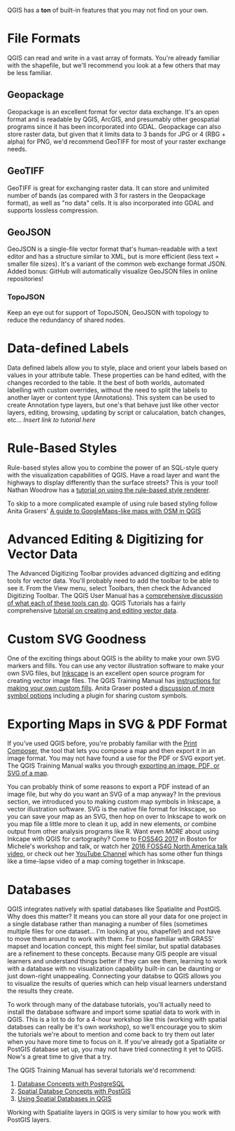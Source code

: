 QGIS has a **ton** of built-in features that you may not find on your own.

# File Formats
QGIS can read and write in a vast array of formats.  You're already familiar with the shapefile, but we'll recommend you look at a few others that may be less familiar.

## Geopackage
Geopackage is an excellent format for vector data exchange.  It's an open format and is readable by QGIS, ArcGIS, and presumably other geospatial programs since it has been incorporated into GDAL.  Geopackage can also store raster data, but given that it limits data to 3 bands for JPG or 4 (RBG + alpha) for PNG, we'd recommend GeoTIFF for most of your raster exchange needs.

## GeoTIFF
GeoTIFF is great for exchanging raster data.  It can store and unlimited number of bands (as compared with 3 for rasters in the Geopackage format), as well as "no data" cells.  It is also incorporated into GDAL and supports lossless compression.

## GeoJSON
GeoJSON is a single-file vector format that's human-readable with a text editor and has a structure similar to XML, but is more efficient (less text = smaller file sizes). It's a variant of the common web exchange format JSON. Added bonus: GitHub will automatically visualize GeoJSON files in online repositories!

### TopoJSON
Keep an eye out for support of TopoJSON, GeoJSON with topology to reduce the redundancy of shared nodes.

# Data-defined Labels
Data defined labels allow you to style, place and orient your labels based on values in your attribute table. These properties can be hand edited, with the changes recorded to the table. It the best of both worlds, automated labelling with custom overrides, without the need to split the labels to another layer or content type (Annotations). This system can be used to create Annotation type layers, but one's that behave just like other vector layers, editing, browsing, updating by script or calucalation, batch changes, etc... *Insert link to tutorial here*

# Rule-Based Styles
Rule-based styles allow you to combine the power of an SQL-style query with the visualization capabilities of QGIS.  Have a road layer and want the highways to display differently than the surface streets?  This is your tool!  Nathan Woodrow has a [tutorial on using the rule-based style renderer](https://nathanw.net/2011/06/06/one-of-my-favorite-features-of-qgis/).

To skip to a more complicated example of using rule based styling follow Anita Grasers' [A guide to GoogleMaps-like maps with OSM in QGIS](https://anitagraser.com/2014/05/31/a-guide-to-googlemaps-like-maps-with-osm-in-qgis/)

# Advanced Editing & Digitizing for Vector Data
The Advanced Digitizing Toolbar provides advanced digitizing and editing tools for vector data.  You'll probably need to add the toolbar to be able to see it.  From the View menu, select Toolbars, then check the Advanced Digitizing Toolbar.  The QGIS User Manual has a [comprehensive discussion of what each of these tools can do](http://docs.qgis.org/2.14/en/docs/user_manual/working_with_vector/editing_geometry_attributes.html#advanced-digitizing).  QGIS Tutorials has a fairly comprehensive [tutorial on creating and editing vector data](http://www.qgistutorials.com/en/docs/digitizing_basics.html).

# Custom SVG Goodness
One of the exciting things about QGIS is the ability to make your own SVG markers and fills.  You can use any vector illustration software to make your own SVG files, but [Inkscape](https://inkscape.org) is an excellent open source program for creating vector image files.  The QGIS Training Manual has [instructions for making your own custom fills](http://docs.qgis.org/2.14/en/docs/training_manual/basic_map/symbology.html#hard-fa-creating-a-custom-svg-fill).  Anita Graser posted a [discussion of more symbol options](https://anitagraser.com/2016/10/23/more-icons-symbols-for-qgis/) including a plugin for sharing custom symbols.

# Exporting Maps in SVG & PDF Format
If you've used QGIS before, you're probably familiar with the [Print Composer](http://docs.qgis.org/2.18/en/docs/user_manual/print_composer/index.html), the tool that lets you compose a map and then export it in an image format.  You may not have found a use for the PDF or SVG export yet.  The QGIS Training Manual walks you through [exporting an image, PDF, or SVG of a map](http://docs.qgis.org/2.14/en/docs/training_manual/map_composer/map_composer.html#basic-fa-exporting-your-map).

You can probably think of some reasons to export a PDF instead of an image file, but why do you want an SVG of a map anyway?  In the previous section, we introduced you to making custom map symbols in Inkscape, a vector illustration software.  SVG is the native file format for Inkscape, so you can save your map as an SVG, then hop on over to Inkscape to work on you map file a little more to clean it up, add in new elements, or combine output from other analysis programs like R.  Want even *MORE* about using Inkcape with QGIS for cartography?  Come to [FOSS4G 2017](http://2017.foss4g.org/) in Boston for Michele's workshop and talk, or watch her [2016 FOSS4G North America talk video](https://www.youtube.com/watch?v=tGNGEB7NetA), or check out her [YouTube Channel](https://www.youtube.com/user/MicheleTobias) which has some other fun things like a time-lapse video of a map coming together in Inkscape.

# Databases
QGIS integrates natively with spatial databases like Spatialite and PostGIS.  Why does this matter?  It means you can store all your data for one project in a single database rather than managing a number of files (sometimes multiple files for one dataset... I'm looking at you, shapefile!) and not have to move them around to work with them.  For those familiar with GRASS' mapset and location concept, this might feel similar, but spatial databases are a refinement to these concepts.  Because many GIS people are visual learners and understand things better if they can see them, learning to work with a database with no visualization capability built-in can be daunting or just down-right unappealing.  Connecting your databse to QGIS allows you to visualize the results of queries which can help visual learners understand the results they create.

To work through many of the database tutorials, you'll actually need to install the database software and import some spatial data to work with in QGIS.  This is a lot to do for a 4-hour workshop like this (working with spatial databses can really be it's own workshop), so we'll encourage you to skim the tutorials we're about to mention and come back to try them out later when you have more time to focus on it.  If you've already got a Spatialite or PostGIS database set up, you may not have tried connecting it yet to QGIS.  Now's a great time to give that a try.

The QGIS Training Manual has several tutorials we'd recommend:
1. [Database Concepts with PostgreSQL](http://docs.qgis.org/2.14/en/docs/training_manual/database_concepts/index.html)
2. [Spatial Databse Concepts with PostGIS](http://docs.qgis.org/2.14/en/docs/training_manual/spatial_databases/index.html)
3. [Using Spatial Databases in QGIS](http://docs.qgis.org/2.14/en/docs/training_manual/databases/index.html)

Working with Spatialite layers in QGIS is very similar to how you work with PostGIS layers.
